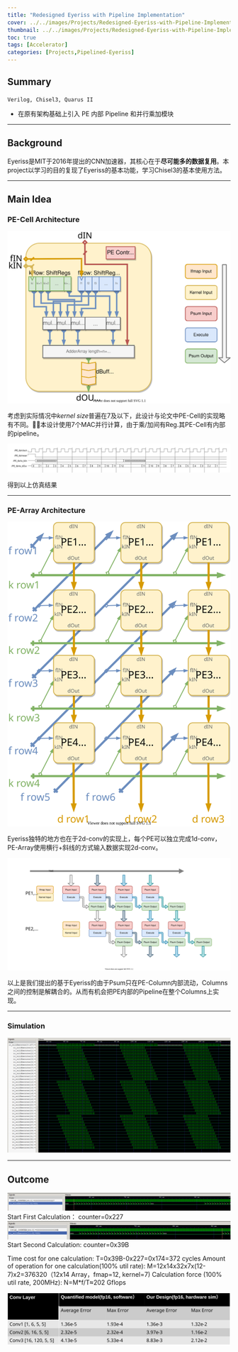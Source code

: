 ```yaml
---
title: "Redesigned Eyeriss with Pipeline Implementation"
cover: ../../images/Projects/Redesigned-Eyeriss-with-Pipeline-Implementation/PEPipeline.svg
thumbnail: ../../images/Projects/Redesigned-Eyeriss-with-Pipeline-Implementation/PE2.svg
toc: true
tags: [Accelerator]
categories: [Projects,Pipelined-Eyeriss]
---
```


## Summary

`Verilog, Chisel3, Quarus II`
+ 在原有架构基础上引⼊ PE 内部 Pipeline 和并⾏乘加模块
<!-- more -->

***
## Background


Eyeriss是MIT于2016年提出的CNN加速器，其核心在于**尽可能多的数据复用**。本project以学习的目的复现了Eyeriss的基本功能，学习Chisel3的基本使用方法。

***
## Main Idea
### PE-Cell Architecture

![](../../images/Projects/Redesigned-Eyeriss-with-Pipeline-Implementation/PEcell.svg)

考虑到实际情况中*kernel size*普遍在7及以下，此设计与论文中PE-Cell的实现略有不同。本设计使用7个MAC并行计算，由于乘/加间有Reg.其PE-Cell有内部的pipeline。

![](../../images/Projects/Redesigned-Eyeriss-with-Pipeline-Implementation/wave.svg)

得到以上仿真结果

***
### PE-Array Architecture
![](../../images/Projects/Redesigned-Eyeriss-with-Pipeline-Implementation/1d->2d.svg)

Eyeriss独特的地方也在于2d-conv的实现上，每个PE可以独立完成1d-conv，PE-Array使用横行+斜线的方式输入数据实现2d-conv。

![](../../images/Projects/Redesigned-Eyeriss-with-Pipeline-Implementation/PEPipeline.svg)

以上是我们提出的基于Eyeriss的由于Psum只在PE-Column内部流动，Columns之间的控制是解耦合的。从而有机会把PE内部的Pipeline在整个Columns上实现。

***
### Simulation
![](../../images/Projects/Redesigned-Eyeriss-with-Pipeline-Implementation/Picture2.png)

***
## Outcome
![](../../images/Projects/Redesigned-Eyeriss-with-Pipeline-Implementation/Picture3.png)
Start First Calculation： counter=0x227
![](../../images/Projects/Redesigned-Eyeriss-with-Pipeline-Implementation/Picture4.png)
Start Second Calculation:  counter=0x39B


Time cost for one calculation: T=0x39B-0x227=0x174=372 cycles
Amount of operation for one calculation(100% util rate): M=12x14x32x7x(12-7)x2=376320（12x14 Array，fmap=12, kernel=7)
Calculation force (100% util rate, 200MHz): N=M*f/T≈202 Gflops	

![](../../images/Projects/Redesigned-Eyeriss-with-Pipeline-Implementation/Picture5.svg)

